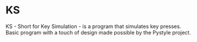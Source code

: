 # KS
KS - Short for Key Simulation - is a program that simulates key presses. Basic program with a touch of design made possible by the Pystyle project.
